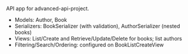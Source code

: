 API app for advanced-api-project.

- Models: Author, Book
- Serializers: BookSerializer (with validation), AuthorSerializer (nested books)
- Views: List/Create and Retrieve/Update/Delete for books; list authors
- Filtering/Search/Ordering: configured on BookListCreateView
